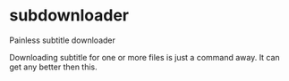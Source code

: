# subdownloader
Painless subtitle downloader

Downloading subtitle for one or more files is just a command away. It can get any better then this.
